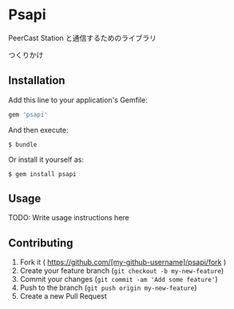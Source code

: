 # Psapi

PeerCast Station と通信するためのライブラリ

つくりかけ

## Installation

Add this line to your application's Gemfile:

```ruby
gem 'psapi'
```

And then execute:

    $ bundle

Or install it yourself as:

    $ gem install psapi

## Usage

TODO: Write usage instructions here

## Contributing

1. Fork it ( https://github.com/[my-github-username]/psapi/fork )
2. Create your feature branch (`git checkout -b my-new-feature`)
3. Commit your changes (`git commit -am 'Add some feature'`)
4. Push to the branch (`git push origin my-new-feature`)
5. Create a new Pull Request
